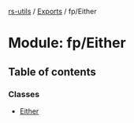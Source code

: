 [rs-utils](../README.md) / [Exports](../modules.md) / fp/Either

# Module: fp/Either

## Table of contents

### Classes

- [Either](../classes/fp/either.either.md)
